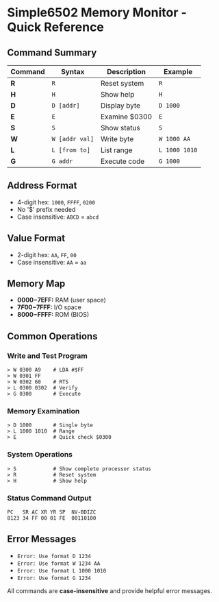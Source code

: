 # Simple6502 Memory Monitor - Quick Reference

## Command Summary

| Command | Syntax | Description | Example |
|---------|--------|-------------|---------|
| **R** | `R` | Reset system | `R` |
| **H** | `H` | Show help | `H` |
| **D** | `D [addr]` | Display byte | `D 1000` |
| **E** | `E` | Examine $0300 | `E` |
| **S** | `S` | Show status | `S` |
| **W** | `W [addr val]` | Write byte | `W 1000 AA` |
| **L** | `L [from to]` | List range | `L 1000 1010` |
| **G** | `G addr` | Execute code | `G 1000` |

## Address Format
- 4-digit hex: `1000`, `FFFF`, `0200`
- No '$' prefix needed
- Case insensitive: `ABCD` = `abcd`

## Value Format
- 2-digit hex: `AA`, `FF`, `00`
- Case insensitive: `AA` = `aa`

## Memory Map
- **$0000-$7EFF:** RAM (user space)
- **$7F00-$7FFF:** I/O space
- **$8000-$FFFF:** ROM (BIOS)

## Common Operations

### Write and Test Program
```
> W 0300 A9    # LDA #$FF
> W 0301 FF
> W 0302 60    # RTS
> L 0300 0302  # Verify
> G 0300       # Execute
```

### Memory Examination
```
> D 1000       # Single byte
> L 1000 1010  # Range
> E            # Quick check $0300
```

### System Operations
```
> S            # Show complete processor status
> R            # Reset system
> H            # Show help
```

### Status Command Output
```
PC   SR AC XR YR SP  NV-BDIZC
8123 34 FF 00 01 FE  00110100
```

## Error Messages
- `Error: Use format D 1234`
- `Error: Use format W 1234 AA`
- `Error: Use format L 1000 1010`
- `Error: Use format G 1234`

All commands are **case-insensitive** and provide helpful error messages.